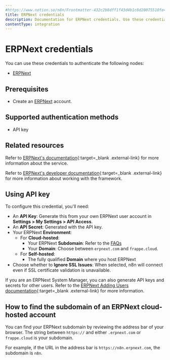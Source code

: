 ```yaml
---
#https://www.notion.so/n8n/Frontmatter-432c2b8dff1f43d4b1c8d20075510fe4
title: ERPNext credentials
description: Documentation for ERPNext credentials. Use these credentials to authenticate ERPNext in n8n, a workflow automation platform.
contentType: integration
---
```


# ERPNext credentials

You can use these credentials to authenticate the following nodes:

- [ERPNext](/integrations/builtin/app-nodes/n8n-nodes-base.erpnext/)

## Prerequisites

- Create an [ERPNext](https://erpnext.com) account.

## Supported authentication methods

- API key

## Related resources

Refer to [ERPNext's documentation](https://docs.erpnext.com/docs/user/manual/en/introduction){:target=_blank .external-link} for more information about the service.

Refer to [ERPNext's developer documentation](https://frappeframework.com/docs/user/en/introduction){:target=_blank .external-link} for more information about working with the framework.


## Using API key

To configure this credential, you'll need:

- An **API Key**: Generate this from your own ERPNext user account in **Settings > My Settings > API Access**.
- An **API Secret**: Generated with the API key.
- Your ERPNext **Environment**:
    - For **Cloud-hosted**:
        - Your ERPNext **Subdomain**: Refer to the [FAQs](#how-to-find-the-subdomain-of-an-erpnext-cloud-hosted-account)
        - Your **Domain**: Choose between `erpnext.com` and `frappe.cloud`.
    - For **Self-hosted**:
        - The fully qualified **Domain** where you host ERPNext
- Choose whether to **Ignore SSL Issues**: When selected, n8n will connect even if SSL certificate validation is unavailable.

If you are an ERPNext System Manager, you can also generate API keys and secrets for other users. Refer to the [ERPNext Adding Users documentation](https://docs.erpnext.com/docs/user/manual/en/adding-users){:target=_blank .external-link} for more information.

## How to find the subdomain of an ERPNext cloud-hosted account

You can find your ERPNext subdomain by reviewing the address bar of your browser. The string between `https://` and either `.erpnext.com` or `frappe.cloud` is your subdomain.

For example, if the URL in the address bar is `https://n8n.erpnext.com`, the subdomain is `n8n`.

